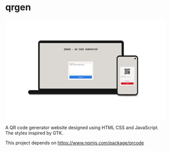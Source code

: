 # qrgen

![Screenshot](screenshot.png "Screenshot")

A QR code generator website designed using HTML CSS and JavaScript. 
The styles inspired by GTK.

This project depends on https://www.npmjs.com/package/qrcode